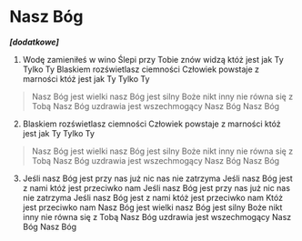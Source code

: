 # Nasz Bóg

_**[dodatkowe]**_

1. Wodę zamieniłeś w wino
Ślepi przy Tobie znów widzą któż jest jak Ty
Tylko Ty
Blaskiem rozświetlasz ciemności
Człowiek powstaje z marności któż jest jak Ty
Tylko Ty

> Nasz Bóg jest wielki nasz Bóg jest silny
Boże nikt inny nie równa się z Tobą
Nasz Bóg uzdrawia jest wszechmogący
Nasz Bóg Nasz Bóg

2. Blaskiem rozświetlasz ciemności
Człowiek powstaje z marności któż jest jak Ty
Tylko Ty

> Nasz Bóg jest wielki nasz Bóg jest silny
Boże nikt inny nie równa się z Tobą
Nasz Bóg uzdrawia jest wszechmogący
Nasz Bóg Nasz Bóg

3. Jeśli nasz Bóg jest przy nas już nic nas nie zatrzyma
Jeśli nasz Bóg jest z nami któż jest przeciwko nam
Jeśli nasz Bóg jest przy nas już nic nas nie zatrzyma
Jeśli nasz Bóg jest z nami któż jest przeciwko nam
Któż jest przeciwko nam
Nasz Bóg jest wielki nasz Bóg jest silny
Boże nikt inny nie równa się z Tobą
Nasz Bóg uzdrawia jest wszechmogący
Nasz Bóg Nasz Bóg

